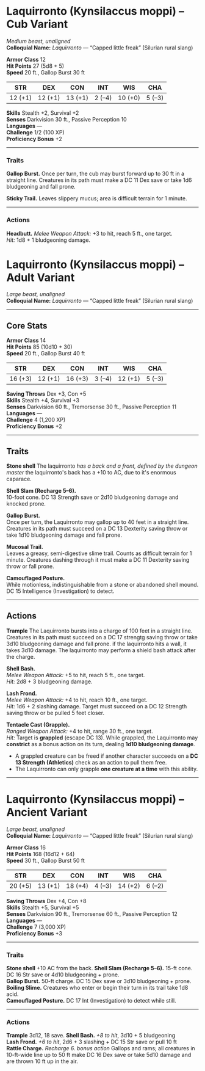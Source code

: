 # Laquirronto (Kynsilaccus moppi) – Cub Variant

_Medium beast, unaligned_  
**Colloquial Name:** _Laquirronto_ — “Capped little freak” (Silurian rural slang)

**Armor Class** 12  
**Hit Points** 27 (5d8 + 5)  
**Speed** 20 ft., Gallop Burst 30 ft

| STR     | DEX     | CON     | INT    | WIS     | CHA    |
| ------- | ------- | ------- | ------ | ------- | ------ |
| 12 (+1) | 12 (+1) | 13 (+1) | 2 (–4) | 10 (+0) | 5 (–3) |

**Skills** Stealth +2, Survival +2  
**Senses** Darkvision 30 ft., Passive Perception 10  
**Languages** —  
**Challenge** 1/2 (100 XP)  
**Proficiency Bonus** +2

---

### Traits

**Gallop Burst.** Once per turn, the cub may burst forward up to 30 ft in a straight line. Creatures in its path must make a DC 11 Dex save or take 1d6 bludgeoning and fall prone.

**Sticky Trail.** Leaves slippery mucus; area is difficult terrain for 1 minute.

---

### Actions

**Headbutt.** _Melee Weapon Attack:_ +3 to hit, reach 5 ft., one target.  
_Hit:_ 1d8 + 1 bludgeoning damage.

# Laquirronto (Kynsilaccus moppi) – Adult Variant

_Large beast, unaligned_  
**Colloquial Name:** _Laquirronto_ — “Capped little freak” (Silurian rural slang)

---

## Core Stats

**Armor Class** 14  
**Hit Points** 85 (10d10 + 30)  
**Speed** 20 ft., Gallop Burst 40 ft

| STR     | DEX     | CON     | INT    | WIS     | CHA    |
| ------- | ------- | ------- | ------ | ------- | ------ |
| 16 (+3) | 12 (+1) | 16 (+3) | 3 (–4) | 12 (+1) | 5 (–3) |

**Saving Throws** Dex +3, Con +5  
**Skills** Stealth +4, Survival +3  
**Senses** Darkvision 60 ft., Tremorsense 30 ft., Passive Perception 11  
**Languages** —  
**Challenge** 4 (1,200 XP)  
**Proficiency Bonus** +2

---

## Traits

**Stone shell**
The laquirronto _has a back and a front, defined by the dungeon master_ the laquirronto's back has a +10 to AC, due to it's enormous caparace.

**Shell Slam (Recharge 5–6).**  
10-foot cone. DC 13 Strength save or 2d10 bludgeoning damage and knocked prone.

**Gallop Burst.**  
Once per turn, the Laquirronto may gallop up to 40 feet in a straight line. Creatures in its path must succeed on a DC 13 Dexterity saving throw or take 1d10 bludgeoning damage and fall prone.

**Mucosal Trail.**  
Leaves a greasy, semi-digestive slime trail. Counts as difficult terrain for 1 minute. Creatures dashing through it must make a DC 11 Dexterity saving throw or fall prone.

**Camouflaged Posture.**  
While motionless, indistinguishable from a stone or abandoned shell mound. DC 15 Intelligence (Investigation) to detect.

---

## Actions

**Trample**
The Laquirronto bursts into a charge of 100 feet in a straight line. Creatures in its path must succeed on a DC 17 strengtg saving throw or take 3d10 bludgeoning damage and fall prone.
if the laquirronto hits a wall, it takes 3d10 damage.
The laquirronto may perform a shield bash attack after the charge.

**Shell Bash.**  
_Melee Weapon Attack:_ +5 to hit, reach 5 ft., one target.  
_Hit:_ 2d8 + 3 bludgeoning damage.

**Lash Frond.**  
_Melee Weapon Attack:_ +4 to hit, reach 10 ft., one target.  
_Hit:_ 1d6 + 2 slashing damage. Target must succeed on a DC 12 Strength saving throw or be pulled 5 feet closer.

**Tentacle Cast (Grapple).**  
_Ranged Weapon Attack:_ +4 to hit, range 30 ft., one target.  
_Hit:_ Target is **grappled** (escape DC 13). While grappled, the Laquirronto may **constrict** as a bonus action on its turn, dealing **1d10 bludgeoning damage**.

- A grappled creature can be freed if another character succeeds on a **DC 13 Strength (Athletics)** check as an action to pull them free.
- The Laquirronto can only grapple **one creature at a time** with this ability.

---

# Laquirronto (Kynsilaccus moppi) – Ancient Variant

_Large beast, unaligned_  
**Colloquial Name:** _Laquirronto_ — “Capped little freak” (Silurian rural slang)

**Armor Class** 16  
**Hit Points** 168 (16d12 + 64)  
**Speed** 30 ft., Gallop Burst 50 ft

| STR     | DEX     | CON     | INT    | WIS     | CHA    |
| ------- | ------- | ------- | ------ | ------- | ------ |
| 20 (+5) | 13 (+1) | 18 (+4) | 4 (–3) | 14 (+2) | 6 (–2) |

**Saving Throws** Dex +4, Con +8  
**Skills** Stealth +5, Survival +5  
**Senses** Darkvision 90 ft., Tremorsense 60 ft., Passive Perception 12  
**Languages** —  
**Challenge** 7 (3,000 XP)  
**Proficiency Bonus** +3

---

### Traits

**Stone shell** +10 AC from the back.
**Shell Slam (Recharge 5–6).** 15-ft cone. DC 16 Str save or 4d10 bludgeoning + prone.  
**Gallop Burst.** 50-ft charge. DC 15 Dex save or 3d10 bludgeoning + prone.  
**Boiling Slime.** Creatures who enter or begin their turn in its trail take 1d8 acid.  
**Camouflaged Posture.** DC 17 Int (Investigation) to detect while still.

---

### Actions

**Trample** 3d12, 18 save.
**Shell Bash.** _+8 to hit_, 3d10 + 5 bludgeoning  
**Lash Frond.** _+6 to hit_, 2d6 + 3 slashing + DC 15 Str save or pull 10 ft  
**Rattle Charge.** _Recharge 6._ _bonus action_ Gallops and rams; all creatures in 10-ft-wide line up to 50 ft make DC 16 Dex save or take 5d10 damage and are thrown 10 ft up in the air.
